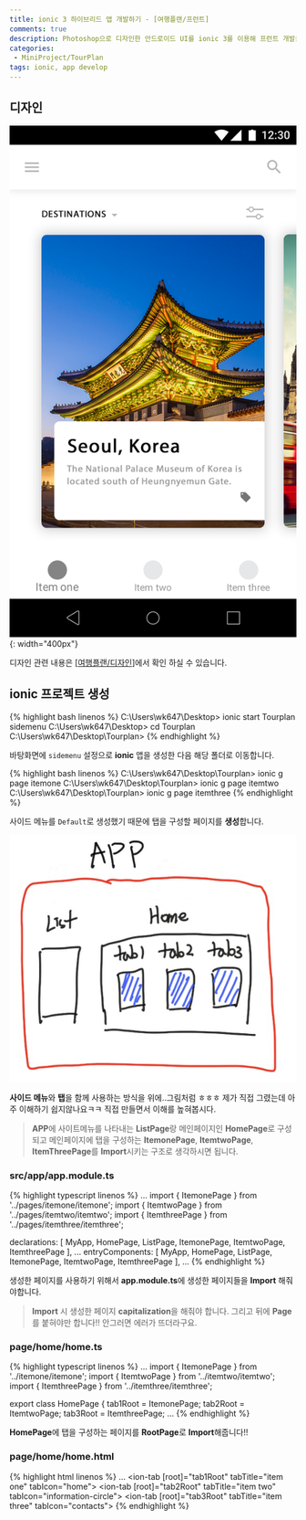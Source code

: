 ```yaml
---
title: ionic 3 하이브리드 앱 개발하기 - [여행플랜/프런트]
comments: true
description: Photoshop으로 디자인한 안드로이드 UI를 ionic 3를 이용해 프런트 개발을 해보도록하겠습니다. 나눠서 포스팅 할 것이며, 이번 포스팅에서는 사이트메뉴와 탭을 결합하는 방법에 대해 포스팅 하도록하겠습니다.
categories:
 - MiniProject/TourPlan
tags: ionic, app develop
---
```


## 디자인

![design-01](https://raw.githubusercontent.com/wkddnjset/wkddnjset.github.io/master/_posts/images/2018-02-01/design_01.png){: width="400px"}

디자인 관련 내용은 [[여행플랜/디자인](https://wkddnjset.github.io/photoshop/2018/02/02/Phtoshop%EC%9C%BC%EB%A1%9C-%ED%95%98%EB%8A%94-%EC%95%B1%EB%94%94%EC%9E%90%EC%9D%B8-%EC%97%AC%ED%96%89%ED%94%8C%EB%9E%9C/)]에서 확인 하실 수 있습니다.

## ionic 프로젝트 생성

{% highlight bash linenos %}
C:\Users\wk647\Desktop> ionic start Tourplan sidemenu
C:\Users\wk647\Desktop> cd Tourplan 
C:\Users\wk647\Desktop\Tourplan>
{% endhighlight %}

바탕화면에 `sidemenu` 설정으로 **ionic** 앱을 생성한 다음 해당 폴더로 이동합니다.

{% highlight bash linenos %}
C:\Users\wk647\Desktop\Tourplan> ionic g page itemone
C:\Users\wk647\Desktop\Tourplan> ionic g page itemtwo
C:\Users\wk647\Desktop\Tourplan> ionic g page itemthree
{% endhighlight %}

사이드 메뉴를 `Default`로 생성했기 때문에 탭을 구성할 페이지를 **생성**합니다.

![img-01](https://raw.githubusercontent.com/wkddnjset/wkddnjset.github.io/master/_posts/images/2018-02-04/img_01.png)

**사이드 메뉴**와 **탭**을 함께 사용하는 방식을 위에..그림처럼 ㅎㅎㅎ 제가 직접 그렸는데 아주 이해하기 쉽지않나요ㅋㅋ
직접 만들면서 이해를 높혀봅시다.
> **APP**에 사이트메뉴를 나타내는 **ListPage**랑 메인페이지인 **HomePage**로 구성되고 메인페이지에 탭을 구성하는 **ItemonePage**, **ItemtwoPage**, **ItemThreePage**를 **Import**시키는 구조로 생각하시면 됩니다.

### **src/app/app.module.ts**
{% highlight typescript linenos %}
...
import { ItemonePage } from '../pages/itemone/itemone';
import { ItemtwoPage } from '../pages/itemtwo/itemtwo';
import { ItemthreePage } from '../pages/itemthree/itemthree';

declarations: [
    MyApp,
    HomePage,
    ListPage,
    ItemonePage,
    ItemtwoPage,
    ItemthreePage
  ],
  ...
  entryComponents: [
    MyApp,
    HomePage,
    ListPage,
    ItemonePage,
    ItemtwoPage,
    ItemthreePage
  ],
  ...
{% endhighlight %}

생성한 페이지를 사용하기 위해서 **app.module.ts**에 생성한 페이지들을 **Import** 해줘야합니다.
> **Import** 시 생성한 페이지 **capitalization**을 해줘야 합니다. 그리고 뒤에 **Page**를 붙혀야만 합니다!! 안그러면 에러가 뜨더라구요.

### **page/home/home.ts**
{% highlight typescript linenos %}
...
import { ItemonePage } from '../itemone/itemone';
import { ItemtwoPage } from '../itemtwo/itemtwo';
import { ItemthreePage } from '../itemthree/itemthree';

export class HomePage {
    tab1Root = ItemonePage;
    tab2Root = ItemtwoPage;
    tab3Root = ItemthreePage;
  ...
{% endhighlight %}

**HomePage**에 탭을 구성하는 페이지를 **RootPage**로 **Import**해줍니다!!

### **page/home/home.html**
{% highlight html linenos %}
<ion-content>
...
  <ion-tabs>
    <ion-tab [root]="tab1Root" tabTitle="item one" tabIcon="home"></ion-tab>
    <ion-tab [root]="tab2Root" tabTitle="item two" tabIcon="information-circle"></ion-tab>
    <ion-tab [root]="tab3Root" tabTitle="item three" tabIcon="contacts"></ion-tab>
  </ion-tabs>
</ion-content>
{% endhighlight %}





